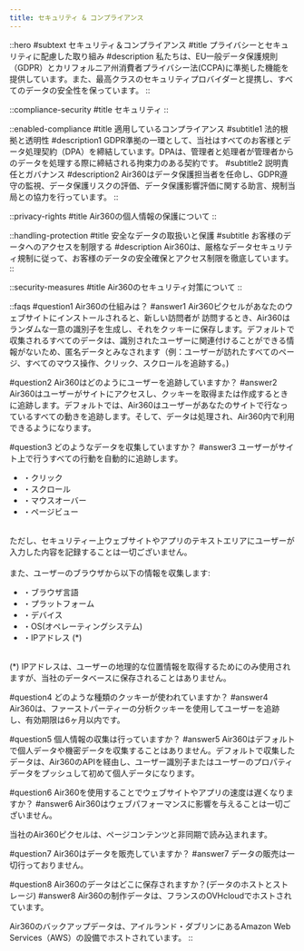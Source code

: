 ```yaml
---
title: セキュリティ & コンプライアンス
---
```


::hero
#subtext
セキュリティ＆コンプライアンス
#title
プライバシーとセキュリティに配慮した取り組み
#description
私たちは、EU一般データ保護規則（GDPR）とカリフォルニア州消費者プライバシー法(CCPA)に準拠した機能を提供しています。また、最高クラスのセキュリティプロバイダーと提携し、すべてのデータの安全性を保っています。
::

::compliance-security
#title
セキュリティ
::

::enabled-compliance
#title
適用しているコンプライアンス
#subtitle1
法的根拠と透明性
#description1
GDPR準拠の一環として、当社はすべてのお客様とデータ処理契約（DPA）を締結しています。DPAは、管理者と処理者が管理者からのデータを処理する際に締結される拘束力のある契約です。
#subtitle2
説明責任とガバナンス
#description2
Air360はデータ保護担当者を任命し、GDPR遵守の監視、データ保護リスクの評価、データ保護影響評価に関する助言、規制当局との協力を行っています。
::

::privacy-rights
#title
Air360の個人情報の保護について
::

::handling-protection
#title
安全なデータの取扱いと保護
#subtitle
お客様のデータへのアクセスを制限する
#description
Air360は、厳格なデータセキュリティ規制に従って、お客様のデータの安全確保とアクセス制限を徹底しています。
::

::security-measures
#title
Air360のセキュリティ対策について
::

::faqs
#question1
Air360の仕組みは？
#answer1
Air360ピクセルがあなたのウェブサイトにインストールされると、新しい訪問者が
訪問するとき、Air360はランダムな一意の識別子を生成し、それをクッキーに保存します。デフォルトで収集されるすべてのデータは、識別されたユーザーに関連付けることができる情報がないため、匿名データとみなされます（例：ユーザーが訪れたすべてのページ、すべてのマウス操作、クリック、スクロールを追跡する。)

#question2
Air360はどのようにユーザーを追跡していますか？
#answer2
Air360はユーザーがサイトにアクセスし、クッキーを取得または作成するときに追跡します。デフォルトでは、Air360はユーザーがあなたのサイトで行なっているすべての動きを追跡します。そして、データは処理され、Air360内で利用できるようになります。

#question3
どのようなデータを収集していますか？
#answer3
ユーザーがサイト上で行うすべての行動を自動的に追跡します。

- ・クリック
- ・スクロール
- ・マウスオーバー
- ・ページビュー

<br />
ただし、セキュリティー上ウェブサイトやアプリのテキストエリアにユーザーが入力した内容を記録することは一切ございません。

<br />
<br />
また、ユーザーのブラウザから以下の情報を収集します:

- ・ブラウザ言語
- ・プラットフォーム
- ・デバイス
- ・OS(オペレーティングシステム)
- ・IPアドレス (*)

<br />
(*) IPアドレスは、ユーザーの地理的な位置情報を取得するためにのみ使用されますが、当社のデータベースに保存されることはありません。

#question4
どのような種類のクッキーが使われていますか？
#answer4
Air360は、ファーストパーティーの分析クッキーを使用してユーザーを追跡し、有効期限は6ヶ月以内です。

#question5
個人情報の収集は行っていますか？
#answer5
Air360はデフォルトで個人データや機密データを収集することはありません。デフォルトで収集したデータは、Air360のAPIを経由し、ユーザー識別子またはユーザーのプロパティデータをプッシュして初めて個人データになります。

#question6
Air360を使用することでウェブサイトやアプリの速度は遅くなりますか？
#answer6
Air360はウェブパフォーマンスに影響を与えることは一切ございません。

当社のAir360ピクセルは、ページコンテンツと非同期で読み込まれます。

#question7
Air360はデータを販売していますか？
#answer7
データの販売は一切行っておりません。

#question8
Air360のデータはどこに保存されますか？(データのホストとストレージ)
#answer8
Air360の制作データは、フランスのOVHcloudでホストされています。

Air360のバックアップデータは、アイルランド・ダブリンにあるAmazon Web Services（AWS）の設備でホストされています。
::
